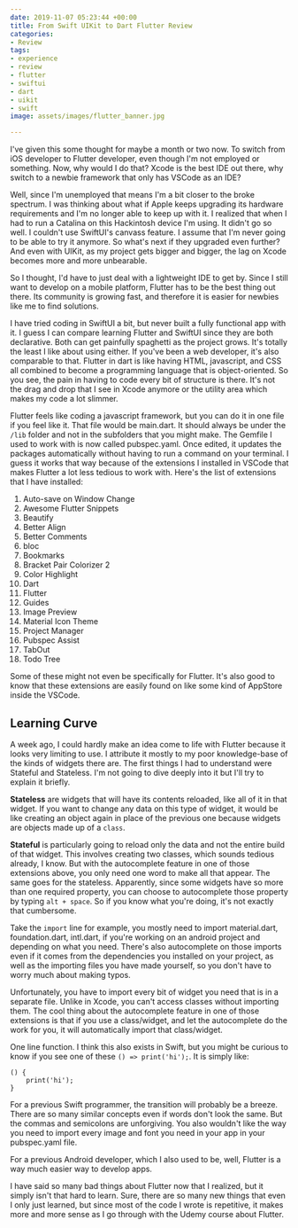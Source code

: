 ```yaml
---
date: 2019-11-07 05:23:44 +00:00
title: From Swift UIKit to Dart Flutter Review
categories:
- Review
tags:
- experience
- review
- flutter
- swiftui
- dart
- uikit
- swift
image: assets/images/flutter_banner.jpg

---
```

I've given this some thought for maybe a month or two now. To switch from iOS developer to Flutter developer, even though I'm not employed or something. Now, why would I do that? Xcode is the best IDE out there, why switch to a newbie framework that only has VSCode as an IDE?

Well, since I'm unemployed that means I'm a bit closer to the broke spectrum. I was thinking about what if Apple keeps upgrading its hardware requirements and I'm no longer able to keep up with it. I realized that when I had to run a Catalina on this Hackintosh device I'm using. It didn't go so well. I couldn't use SwiftUI's canvass feature. I assume that I'm never going to be able to try it anymore. So what's next if they upgraded even further? And even with UIKit, as my project gets bigger and bigger, the lag on Xcode becomes more and more unbearable.

So I thought, I'd have to just deal with a lightweight IDE to get by. Since I still want to develop on a mobile platform, Flutter has to be the best thing out there. Its community is growing fast, and therefore it is easier for newbies like me to find solutions.

I have tried coding in SwiftUI a bit, but never built a fully functional app with it. I guess I can compare learning Flutter and SwiftUI since they are both declarative. Both can get painfully spaghetti as the project grows. It's totally the least I like about using either. If you've been a web developer, it's also comparable to that. Flutter in dart is like having HTML, javascript, and CSS all combined to become a programming language that is object-oriented. So you see, the pain in having to code every bit of structure is there. It's not the drag and drop that I see in Xcode anymore or the utility area which makes my code a lot slimmer.

Flutter feels like coding a javascript framework, but you can do it in one file if you feel like it. That file would be main.dart. It should always be under the `/lib` folder and not in the subfolders that you might make. The Gemfile I used to work with is now called pubspec.yaml. Once edited, it updates the packages automatically without having to run a command on your terminal. I guess it works that way because of the extensions I installed in VSCode that makes Flutter a lot less tedious to work with. Here's the list of extensions that I have installed:

 1. Auto-save on Window Change
 2. Awesome Flutter Snippets
 3. Beautify
 4. Better Align
 5. Better Comments
 6. bloc
 7. Bookmarks
 8. Bracket Pair Colorizer 2
 9. Color Highlight
10. Dart
11. Flutter
12. Guides
13. Image Preview
14. Material Icon Theme
15. Project Manager
16. Pubspec Assist
17. TabOut
18. Todo Tree

Some of these might not even be specifically for Flutter. It's also good to know that these extensions are easily found on like some kind of AppStore inside the VSCode.

## Learning Curve

A week ago, I could hardly make an idea come to life with Flutter because it looks very limiting to use. I attribute it mostly to my poor knowledge-base of the kinds of widgets there are. The first things I had to understand were Stateful and Stateless. I'm not going to dive deeply into it but I'll try to explain it briefly.

**Stateless** are widgets that will have its contents reloaded, like all of it in that widget. If you want to change any data on this type of widget, it would be like creating an object again in place of the previous one because widgets are objects made up of a `class`.

**Stateful** is particularly going to reload only the data and not the entire build of that widget. This involves creating two classes, which sounds tedious already, I know. But with the autocomplete feature in one of those extensions above, you only need one word to make all that appear. The same goes for the stateless. Apparently, since some widgets have so more than one required property, you can choose to autocomplete those property by typing `alt + space`. So if you know what you're doing, it's not exactly that cumbersome.

Take the `import` line for example, you mostly need to import material.dart, foundation.dart, intl.dart, if you're working on an android project and depending on what you need. There's also autocomplete on those imports even if it comes from the dependencies you installed on your project, as well as the importing files you have made yourself, so you don't have to worry much about making typos.

Unfortunately, you have to import every bit of widget you need that is in a separate file. Unlike in Xcode, you can't access classes without importing them. The cool thing about the autocomplete feature in one of those extensions is that if you use a class/widget, and let the autocomplete do the work for you, it will automatically import that class/widget.

One line function. I think this also exists in Swift, but you might be curious to know if you see one of these `() => print('hi');`. It is simply like:

    () {
    	print('hi');
    }

For a previous Swift programmer, the transition will probably be a breeze. There are so many similar concepts even if words don't look the same. But the commas and semicolons are unforgiving. You also wouldn't like the way you need to import every image and font you need in your app in your pubspec.yaml file.

For a previous Android developer, which I also used to be, well, Flutter is a way much easier way to develop apps.

I have said so many bad things about Flutter now that I realized, but it simply isn't that hard to learn. Sure, there are so many new things that even I only just learned, but since most of the code I wrote is repetitive, it makes more and more sense as I go through with the Udemy course about Flutter.